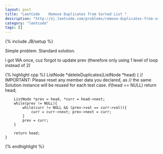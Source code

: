 ```yaml
---
layout: post
title: "LeetCode    Remove Duplicates from Sorted List "
description: "http://oj.leetcode.com/problems/remove-duplicates-from-sorted-list/"
category: "leetcode"
tags: []
---
```

{% include JB/setup %}

Simple problem. Standard solution.

I got WA once, cuz forgot to update prev (therefore only using 1 level of loop instead of 2)

{% highlight cpp %}
    ListNode *deleteDuplicates(ListNode *head) {
        // IMPORTANT: Please reset any member data you declared, as
        // the same Solution instance will be reused for each test case.
        if(head == NULL) return head;
        
        ListNode *prev = head, *curr = head->next;
        while(prev != NULL){
            while(curr != NULL && (prev->val == curr->val)){
                curr = curr->next; prev->next = curr;
            }
            prev = curr;
        }
        
        return head;
    }
{% endhighlight %}

